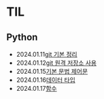 # TIL

## Python
- 2024.01.11[git 기본 정리](./git/2024.01.11_git_base.md)
- 2024.01.12[git 원격 저장소 사용](./git/2024.01.12_git_remote.md)
- 2024.01.15[기본 문법 제어문](./git/2024.01.15_Program.md)
- 2024.01.16[데이터 타입](./git/2024.01.16_Python02.md)
- 2024.01.17[함수](./git/2024.01.17_Function.md)
